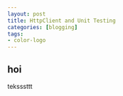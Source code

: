 ```yaml
---
layout: post
title: HttpClient and Unit Testing
categories: [blogging]
tags:
- color-logo
---
```


<h2>  hoi </h2>

<p>

teksssttt

</p>


